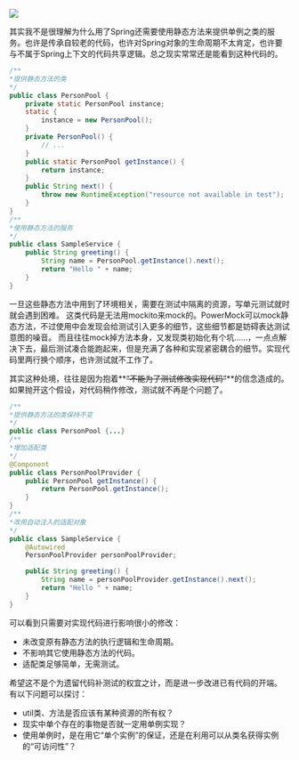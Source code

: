 ![](https://upload-images.jianshu.io/upload_images/2453618-3b4d03a901b8f5c6.png?imageMogr2/auto-orient/strip%7CimageView2/2/w/1240)

其实我不是很理解为什么用了Spring还需要使用静态方法来提供单例之类的服务。也许是传承自较老的代码，也许对Spring对象的生命周期不太肯定，也许要与不属于Spring上下文的代码共享逻辑。总之现实常常还是能看到这种代码的。
```java
/**
*提供静态方法的类
*/
public class PersonPool {
    private static PersonPool instance;
    static {
        instance = new PersonPool();
    }
    private PersonPool() {
        // ...
    }
    public static PersonPool getInstance() {
        return instance;
    }
    public String next() {
        throw new RuntimeException("resource not available in test");
    }
}
/**
*使用静态方法的服务
*/
public class SampleService {
    public String greeting() {
        String name = PersonPool.getInstance().next();
        return "Hello " + name;
    }
}
```
一旦这些静态方法中用到了环境相关，需要在测试中隔离的资源，写单元测试就时就会遇到困难。
这类代码是无法用mockito来mock的。PowerMock可以mock静态方法，不过使用中会发现会给测试引入更多的细节，这些细节都是妨碍表达测试意图的噪音。
而且往往mock掉方法本身，又发现类初始化有个坑……，一点点解决下去，最后测试凑合能跑起来，但是充满了各种和实现紧密耦合的细节。实现代码里两行换个顺序，也许测试就不工作了。

其实这种处境，往往是因为抱着**~~“不能为了测试修改实现代码”~~**的信念造成的。
如果抛开这个假设，对代码稍作修改，测试就不再是个问题了。
```java
/**
*提供静态方法的类保持不变
*/
public class PersonPool {...}
/**
*增加适配类
*/
@Component
public class PersonPoolProvider {
    public PersonPool getInstance() {
        return PersonPool.getInstance();
    }
}
/**
*改用自动注入的适配对象
*/
public class SampleService {
    @Autowired
    PersonPoolProvider personPoolProvider;

    public String greeting() {
        String name = personPoolProvider.getInstance().next();
        return "Hello " + name;
    }
}
```
可以看到只需要对实现代码进行影响很小的修改：
- 未改变原有静态方法的执行逻辑和生命周期。
- 不影响其它使用静态方法的代码。
- 适配类足够简单，无需测试。


希望这不是个为遗留代码补测试的权宜之计，而是进一步改进已有代码的开端。
有以下问题可以探讨：
- util类、方法是否应该有某种资源的所有权？
- 现实中单个存在的事物是否就一定用单例实现？
- 使用单例时，是在用它“单个实例”的保证，还是在利用可以从类名获得实例的“可访问性”？
